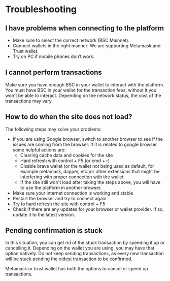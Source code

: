 # Troubleshooting

## **I have problems when connecting to the platform**

* Make sure to select the correct network (BSC Mainnet).
* Connect wallets in the right manner: We are supporting Metamask and Trust wallet.
* Try on PC if mobile phones don’t work.

## **I cannot perform transactions**

Make sure you have enough BSC in your wallet to interact with the platform. You must have BSC in your wallet for the transaction fees, without it you won't be able to interact. Depending on the network status, the cost of the transactions may vary.

## **How to do when the site does not load?**

The following steps may solve your problems:

* If you are using Google browser, switch to another browser to see if the issues are coming from the browser. If it is related to google browser some helpful actions are:
  * Clearing cache data and cookies for the site
  * Hard refresh with control + F5 (or cmd + r)
  * Disable brave wallet (or the wallet not being used as default, for example metamask, dapper, etc.)or other extensions that might be interfering with proper connection with the wallet
  * If the site still won't load after taking the steps above, you will have to use the platform in another browser.
* Make sure your internet connection is working and stable
* Restart the browser and try to connect again
* Try to hard refresh the site with control + F5
* Check if there are any updates for your browser or wallet provider. If so, update it to the latest version.

## **Pending confirmation is stuck**

In this situation, you can get rid of the stuck transaction by speeding it up or cancelling it. Depending on the wallet you are using, you may have that option natively. Do not keep sending transactions, as every new transaction will be stuck pending the oldest transaction to be confirmed.

Metamask or trust wallet has both the options to cancel or speed up transactions.
